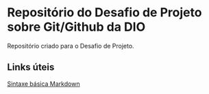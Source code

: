 # Repositório do Desafio de Projeto sobre Git/Github da DIO
Repositório criado para o Desafio de Projeto.

## Links úteis
[Sintaxe básica Markdown](https://www.markdownguide.org/getting-started/)
